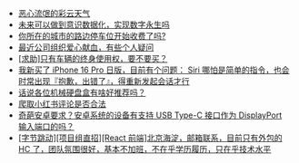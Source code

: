 + [恶心流氓的彩云天气](https://www.v2ex.com/t/1138528)
+ [未来可以做到意识数据化，实现数字永生吗](https://www.v2ex.com/t/1138534)
+ [你所在的城市的路边停车位开始收费了吗?](https://www.v2ex.com/t/1138543)
+ [最近公司组织爱心献血，有些个人疑问](https://www.v2ex.com/t/1138594)
+ [[求助]只有车辆的终身使用权，要不要买？](https://www.v2ex.com/t/1138512)
+ [我新买了 iPhone 16 Pro 日版，目前有个问题： Siri 哪怕是简单的指令，也会时常出现『抱歉，出错了』，得重新发起会话才行](https://www.v2ex.com/t/1138532)
+ [话说各位机械硬盘盒有啥好推荐吗？](https://www.v2ex.com/t/1138520)
+ [爬取小红书评论是否合法](https://www.v2ex.com/t/1138599)
+ [奇葩安卓要求？安卓系统的设备有支持 USB Type-C 接口作为 DisplayPort 输入端口的吗？](https://www.v2ex.com/t/1138523)
+ [[字节跳动][项目组直招][React 前端]北京海淀，邮箱联系，目前只有外包的 HC 了，团队氛围很好，基本不加班，不在乎学历履历，只在乎技术水平](https://www.v2ex.com/t/1138519)
